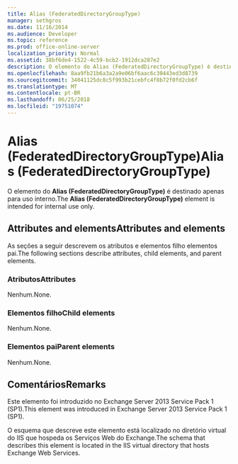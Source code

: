 ```yaml
---
title: Alias (FederatedDirectoryGroupType)
manager: sethgros
ms.date: 11/16/2014
ms.audience: Developer
ms.topic: reference
ms.prod: office-online-server
localization_priority: Normal
ms.assetid: 38bf6de4-1522-4c59-bcb2-1912dca287e2
description: O elemento do Alias (FederatedDirectoryGroupType) é destinado apenas para uso interno.
ms.openlocfilehash: 8aa9fb21b6a3a2a9e06bf6aac6c30443ed3d8739
ms.sourcegitcommit: 34041125dc8c5f993b21cebfc4f8b72f0fd2cb6f
ms.translationtype: MT
ms.contentlocale: pt-BR
ms.lasthandoff: 06/25/2018
ms.locfileid: "19751074"
---
```

# <a name="alias-federateddirectorygrouptype"></a><span data-ttu-id="c8027-103">Alias (FederatedDirectoryGroupType)</span><span class="sxs-lookup"><span data-stu-id="c8027-103">Alias (FederatedDirectoryGroupType)</span></span>

<span data-ttu-id="c8027-104">O elemento do **Alias (FederatedDirectoryGroupType)** é destinado apenas para uso interno.</span><span class="sxs-lookup"><span data-stu-id="c8027-104">The **Alias (FederatedDirectoryGroupType)** element is intended for internal use only.</span></span> 

## <a name="attributes-and-elements"></a><span data-ttu-id="c8027-105">Attributes and elements</span><span class="sxs-lookup"><span data-stu-id="c8027-105">Attributes and elements</span></span>

<span data-ttu-id="c8027-106">As seções a seguir descrevem os atributos e elementos filho elementos pai.</span><span class="sxs-lookup"><span data-stu-id="c8027-106">The following sections describe attributes, child elements, and parent elements.</span></span>
  
### <a name="attributes"></a><span data-ttu-id="c8027-107">Atributos</span><span class="sxs-lookup"><span data-stu-id="c8027-107">Attributes</span></span>

<span data-ttu-id="c8027-108">Nenhum.</span><span class="sxs-lookup"><span data-stu-id="c8027-108">None.</span></span>
  
### <a name="child-elements"></a><span data-ttu-id="c8027-109">Elementos filho</span><span class="sxs-lookup"><span data-stu-id="c8027-109">Child elements</span></span>

<span data-ttu-id="c8027-110">Nenhum.</span><span class="sxs-lookup"><span data-stu-id="c8027-110">None.</span></span>
  
### <a name="parent-elements"></a><span data-ttu-id="c8027-111">Elementos pai</span><span class="sxs-lookup"><span data-stu-id="c8027-111">Parent elements</span></span>

<span data-ttu-id="c8027-112">Nenhum.</span><span class="sxs-lookup"><span data-stu-id="c8027-112">None.</span></span>
  
## <a name="remarks"></a><span data-ttu-id="c8027-113">Comentários</span><span class="sxs-lookup"><span data-stu-id="c8027-113">Remarks</span></span>

<span data-ttu-id="c8027-114">Este elemento foi introduzido no Exchange Server 2013 Service Pack 1 (SP1).</span><span class="sxs-lookup"><span data-stu-id="c8027-114">This element was introduced in Exchange Server 2013 Service Pack 1 (SP1).</span></span>
  
<span data-ttu-id="c8027-115">O esquema que descreve este elemento está localizado no diretório virtual do IIS que hospeda os Serviços Web do Exchange.</span><span class="sxs-lookup"><span data-stu-id="c8027-115">The schema that describes this element is located in the IIS virtual directory that hosts Exchange Web Services.</span></span>
  

